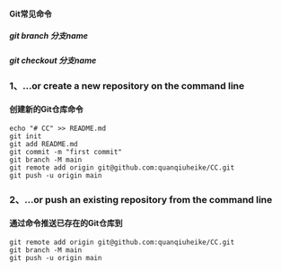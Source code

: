 #### Git常见命令

##### git branch 分支name

##### git checkout 分支name



### 1、…or create a new repository on the command line

#### 创建新的Git仓库命令

```
echo "# CC" >> README.md
git init
git add README.md
git commit -m "first commit"
git branch -M main
git remote add origin git@github.com:quanqiuheike/CC.git
git push -u origin main
```

### 2、…or push an existing repository from the command line

#### 通过命令推送已存在的Git仓库到

```
git remote add origin git@github.com:quanqiuheike/CC.git
git branch -M main
git push -u origin main
```

